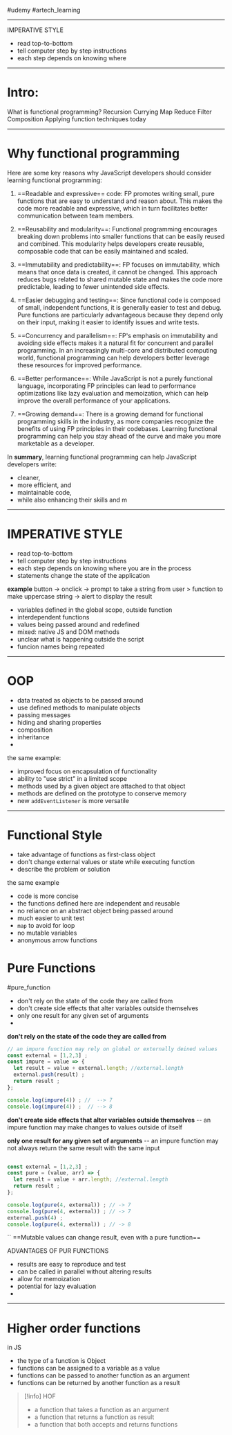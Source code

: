 #udemy #artech_learning

-------
IMPERATIVE STYLE
- read top-to-bottom
- tell computer step by step instructions
- each step depends on knowing where 




----

# Intro:
What is functional programming?
Recursion
Currying
Map
Reduce
Filter
Composition
Applying function techniques today



----
# Why functional programming
Here are some key reasons why JavaScript developers should consider learning functional programming:

1. ==Readable and expressive== code: FP promotes writing small, pure functions that are easy to understand and reason about. This makes the code more readable and expressive, which in turn facilitates better communication between team members.
    
2. ==Reusability and modularity==: Functional programming encourages breaking down problems into smaller functions that can be easily reused and combined. This modularity helps developers create reusable, composable code that can be easily maintained and scaled.
    
3. ==Immutability and predictability==: FP focuses on immutability, which means that once data is created, it cannot be changed. This approach reduces bugs related to shared mutable state and makes the code more predictable, leading to fewer unintended side effects.
    
4. ==Easier debugging and testing==: Since functional code is composed of small, independent functions, it is generally easier to test and debug. Pure functions are particularly advantageous because they depend only on their input, making it easier to identify issues and write tests.
    
5. ==Concurrency and parallelism==: FP's emphasis on immutability and avoiding side effects makes it a natural fit for concurrent and parallel programming. In an increasingly multi-core and distributed computing world, functional programming can help developers better leverage these resources for improved performance.
    
6. ==Better performance==: While JavaScript is not a purely functional language, incorporating FP principles can lead to performance optimizations like lazy evaluation and memoization, which can help improve the overall performance of your applications.
    
7. ==Growing demand==: There is a growing demand for functional programming skills in the industry, as more companies recognize the benefits of using FP principles in their codebases. Learning functional programming can help you stay ahead of the curve and make you more marketable as a developer.
    

In **summary**, learning functional programming can help JavaScript developers write:
- cleaner, 
- more efficient, and 
- maintainable code, 
- while also enhancing their skills and m

--------
# IMPERATIVE STYLE
- read top-to-bottom
- tell computer step by step instructions
- each step depends on knowing where you are in the process
- statements change the state of the application

**example**
button -> onclick -> prompt to take a string from user > function to make uppercase string -> alert to display the result
- variables defined in the global scope, outside function
- interdependent functions
- values being passed around and redefined
- mixed: native JS  and DOM methods
- unclear what is happening outside the script
- funcion names being repeated

----
# OOP
- data treated as objects to be passed around
- use defined methods to manipulate objects
- passing messages
- hiding and sharing  properties
- composition
- inheritance
- 

the same example:
- improved focus on encapsulation of functionality
- ability  to "use strict" in a limited scope
- methods used by a given object are attached to that object
- methods are defined on the prototype to conserve memory
- new `addEventListener` is more versatile


----
# Functional Style
- take advantage of functions as first-class object
- don't change external values or state while executing function
- describe the problem or solution

the same example
- code is more concise
- the functions defined here are independent and reusable
- no reliance  on an abstract object being passed around
- much easier to unit test
- `map` to avoid for loop
- no mutable variables
- anonymous arrow functions


# Pure Functions
#pure_function
- don't rely on the state of the code they are called from
- don't create side effects that alter variables outside themselves
- only one result for any given set of arguments
- 

**don't rely on the state of the code they are called from**
```js
// an impure function may rely on global or externally deined values
const external = [1,2,3] ;
const impure = value => {
  let result = value + external.length; //external.length  
  external.push(result) ;
  return result ;
};

console.log(impure(4)) ; //  --> 7
console.log(impure(4)) ;  // --> 8
```



**don't create side effects that alter variables outside themselves**
-- an impure function may make changes to values outside of itself


**only one result for any given set of arguments**
-- an impure function may not always return the same result with the same input

```js

const external = [1,2,3] ;
const pure = (value, arr) => {
  let result = value + arr.length; //external.length 
  return result ;
};

console.log(pure(4, external)) ; // -> 7
console.log(pure(4, external)) ; // -> 7
external.push(4) ;
console.log(pure(4, external)) ; // -> 8

```
``
==Mutable values can change result, even with a pure function==


ADVANTAGES OF PUR FUNCTIONS
- results are easy to reproduce and test
- can be called in parallel  without altering results
- allow for memoization
- potential for lazy evaluation
- 


---
# Higher order functions

in JS
- the type of a function is Object
- functions can be assigned to a variable as a value
- functions can be passed to another function as an argument
- functions can be returned by another function as a result


>[!info] HOF
>- a function that takes a function as an argument
>- a function that returns a function as result
>- a function that both accepts and returns functions














